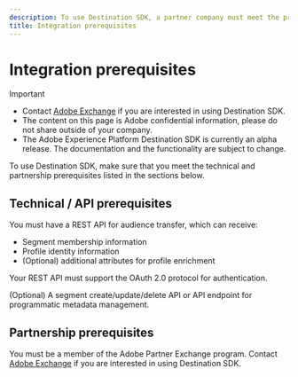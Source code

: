 ```yaml
---
description: To use Destination SDK, a partner company must meet the prerequisites listed in this document.
title: Integration prerequisites
---
```

# Integration prerequisites

>[!IMPORTANT]
>
>* Contact [Adobe Exchange](https://partners.adobe.com/exchangeprogram/creativecloud.html) if you are interested in using Destination SDK.
>* The content on this page is Adobe confidential information, please do not share outside of your company.
>* The Adobe Experience Platform Destination SDK is currently an alpha release. The documentation and the functionality are subject to change.

To use Destination SDK, make sure that you meet the technical and partnership prerequisites listed in the sections below.

## Technical / API prerequisites

You must have a REST API for audience transfer, which can receive:
* Segment membership information
* Profile identity information
* (Optional) additional attributes for profile enrichment

Your REST API must support the OAuth 2.0 protocol for authentication.

(Optional) A segment create/update/delete API or API endpoint for programmatic metadata management.

## Partnership prerequisites

You must be a member of the Adobe Partner Exchange program. Contact [Adobe Exchange](https://partners.adobe.com/exchangeprogram/creativecloud.html) if you are interested in using Destination SDK.